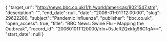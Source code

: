 {
  "target_url": "http://news.bbc.co.uk/1/hi/world/americas/8021547.stm", 
  "description": "", 
  "end_date": null, 
  "date": "2006-01-01T12:00:00", 
  "slug": 29622280, 
  "subject": "Pandemic Influenza", 
  "publisher": "bbc.co.uk", 
  "open_access": true, 
  "title": "BBC News: Swine Flu - Mapping the Outbreak", 
  "record_id": "20060101T120000/irln+0sJcRZQxkfg98C1qA==", 
  "start_date": null
}

